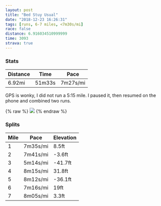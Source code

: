 ```yaml
---
layout: post
title: "Bed Stuy Usual"
date: "2018-12-23 16:26:31"
tags: [runs, 6-7 miles, <7m30s/mi]
race: false
distance: 6.916034510999999
time: 3093
strava: true
---
```


### Stats

| Distance | Time | Pace |
|----------|------|------|
|6.92mi|51m33s|7m27s/mi|

GPS is wonky, I did not run a 5:15 mile. I paused it, then resumed on the phone and combined two runs.

{% raw %}
<img src='https://maps.googleapis.com/maps/api/staticmap?maptype=roadmap&path=enc:{zhwFtlcbMnGlu@K|KjDdi@qAdI}[rIlB~Hn@lWyLbEkj@vGss@rT}KrHeAfG{GfKgEb`@_EnJwErZwFpIoB~HwNjz@aHlWaFb_@sIh@yM_HaMjMga@uXgDnCcAjFyKsFqF`P&key=AIzaSyC1MId7bFpkLXNAaYhBSTb8jLyiSqzbDtM&size=800x800&markers=color:yellow|label:S|40.68286,-73.91451&markers=color:green|label:F|40.73253999999999,-73.98531000000003'>
{% endraw %}

### Splits

| Mile | Pace | Elevation |
|------|------|-----------|
|1|7m35s/mi|8.5ft|
|2|7m41s/mi|-3.6ft|
|3|5m14s/mi|-41.7ft|
|4|8m15s/mi|31.8ft|
|5|8m12s/mi|-36.1ft|
|6|7m16s/mi|19ft|
|7|8m05s/mi|3.3ft|

